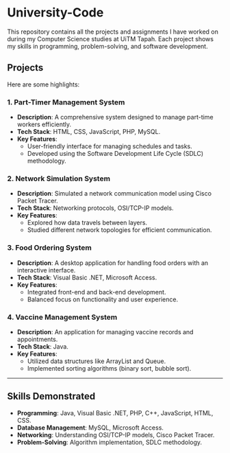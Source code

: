 # University-Code
This repository contains all the projects and assignments I have worked on during my Computer Science studies at UiTM Tapah. Each project shows my skills in programming, problem-solving, and software development.

## **Projects**  
Here are some highlights:  

### 1. **Part-Timer Management System**  
- **Description**: A comprehensive system designed to manage part-time workers efficiently.  
- **Tech Stack**: HTML, CSS, JavaScript, PHP, MySQL.  
- **Key Features**:  
  - User-friendly interface for managing schedules and tasks.  
  - Developed using the Software Development Life Cycle (SDLC) methodology.  

### 2. **Network Simulation System**  
- **Description**: Simulated a network communication model using Cisco Packet Tracer.  
- **Tech Stack**: Networking protocols, OSI/TCP-IP models.  
- **Key Features**:  
  - Explored how data travels between layers.  
  - Studied different network topologies for efficient communication.  

### 3. **Food Ordering System**  
- **Description**: A desktop application for handling food orders with an interactive interface.  
- **Tech Stack**: Visual Basic .NET, Microsoft Access.  
- **Key Features**:  
  - Integrated front-end and back-end development.  
  - Balanced focus on functionality and user experience.  

### 4. **Vaccine Management System**  
- **Description**: An application for managing vaccine records and appointments.  
- **Tech Stack**: Java.  
- **Key Features**:  
  - Utilized data structures like ArrayList and Queue.  
  - Implemented sorting algorithms (binary sort, bubble sort).  

---

## **Skills Demonstrated**  
- **Programming**: Java, Visual Basic .NET, PHP, C++, JavaScript, HTML, CSS.  
- **Database Management**: MySQL, Microsoft Access.  
- **Networking**: Understanding OSI/TCP-IP models, Cisco Packet Tracer.  
- **Problem-Solving**: Algorithm implementation, SDLC methodology.  